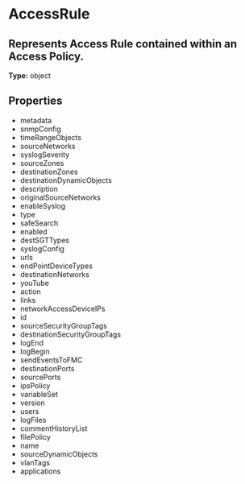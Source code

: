 # AccessRule

## Represents Access Rule contained within an Access Policy.

**Type:** object

## Properties
* metadata
* snmpConfig
* timeRangeObjects
* sourceNetworks
* syslogSeverity
* sourceZones
* destinationZones
* destinationDynamicObjects
* description
* originalSourceNetworks
* enableSyslog
* type
* safeSearch
* enabled
* destSGTTypes
* syslogConfig
* urls
* endPointDeviceTypes
* destinationNetworks
* youTube
* action
* links
* networkAccessDeviceIPs
* id
* sourceSecurityGroupTags
* destinationSecurityGroupTags
* logEnd
* logBegin
* sendEventsToFMC
* destinationPorts
* sourcePorts
* ipsPolicy
* variableSet
* version
* users
* logFiles
* commentHistoryList
* filePolicy
* name
* sourceDynamicObjects
* vlanTags
* applications
